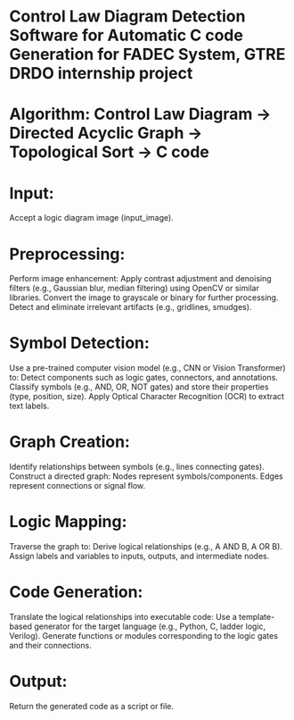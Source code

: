 # Control Law Diagram Detection Software for Automatic C code Generation for FADEC System, GTRE DRDO internship project

# Algorithm: Control Law Diagram -> Directed Acyclic Graph -> Topological Sort -> C code

# Input:
Accept a logic diagram image (input_image).

# Preprocessing:
Perform image enhancement:
Apply contrast adjustment and denoising filters (e.g., Gaussian blur, median filtering) using OpenCV or similar libraries.
Convert the image to grayscale or binary for further processing.
Detect and eliminate irrelevant artifacts (e.g., gridlines, smudges).

# Symbol Detection:
Use a pre-trained computer vision model (e.g., CNN or Vision Transformer) to:
Detect components such as logic gates, connectors, and annotations.
Classify symbols (e.g., AND, OR, NOT gates) and store their properties (type, position, size).
Apply Optical Character Recognition (OCR) to extract text labels.

# Graph Creation:
Identify relationships between symbols (e.g., lines connecting gates).
Construct a directed graph:
Nodes represent symbols/components.
Edges represent connections or signal flow.

# Logic Mapping:
Traverse the graph to:
Derive logical relationships (e.g., A AND B, A OR B).
Assign labels and variables to inputs, outputs, and intermediate nodes.

# Code Generation:
Translate the logical relationships into executable code:
Use a template-based generator for the target language (e.g., Python, C, ladder logic, Verilog).
Generate functions or modules corresponding to the logic gates and their connections.

# Output:
Return the generated code as a script or file.
